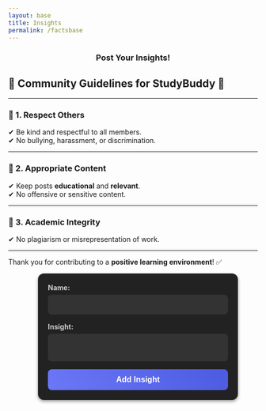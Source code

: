 ```yaml
---
layout: base
title: Insights
permalink: /factsbase
---
```


<h3 style="text-align: center;">Post Your Insights!</h3>

<style>
/* General Styling for Posting Layout */
main {
    display: flex;
    flex-wrap: wrap; /* Allow wrapping for smaller screens */
    gap: 20px;
    justify-content: center; /* Center content horizontally */
    align-items: flex-start; /* Align items at the top */
}

form {
    background: #222; /* Dark gray card */
    padding: 20px;
    border-radius: 12px;
    box-shadow: 0px 3px 6px rgba(0, 0, 0, 0.4);
    width: 100%;
    max-width: 500px;
    flex: 1; /* Allow the form to grow/shrink within the layout */
}

form label {
    display: block;
    font-weight: bold;
    font-size: 14px;
    color: #ccc;
    margin-bottom: 6px;
}

form textarea,
form input[type="text"] {
    width: 100%;
    padding: 12px;
    margin-bottom: 16px;
    border: none;
    border-radius: 8px;
    background: #333;
    color: #fff;
    font-size: 14px;
    resize: none;
    transition: border 0.3s ease;
}

form textarea:focus,
form input[type="text"]:focus {
    border: 2px solid #6b78f7;
    outline: none;
}

form button {
    width: 100%;
    background: linear-gradient(45deg, #6b78f7, #4c5ae1);
    border: none;
    padding: 12px;
    border-radius: 8px;
    color: #fff;
    font-weight: bold;
    font-size: 16px;
    cursor: pointer;
    transition: background 0.3s ease;
}

form button:hover {
    background: linear-gradient(45deg, #4c5ae1, #5e63b8);
}

/* Styling for the Facts Cards */
#facts-container {
    display: flex;
    flex-wrap: wrap;
    gap: 20px;
    justify-content: center;
}

.fact-card {
    background: #222;
    padding: 16px;
    border-radius: 12px;
    box-shadow: 0px 3px 6px rgba(0, 0, 0, 0.4);
    max-width: 400px;
    width: 100%;
}

.fact-card h4 {
    color: #fff;
    margin-bottom: 8px;
}

.fact-card p {
    color: #ddd;
    margin-bottom: 12px;
}

.fact-card .actions {
    display: flex;
    justify-content: space-between;
}

.fact-card button {
    background: #6b78f7;
    color: #fff;
    border: none;
    padding: 6px 12px;
    border-radius: 6px;
    cursor: pointer;
    transition: background 0.3s ease;
}

.fact-card button:hover {
    background: #4c5ae1;
}

/* Responsive Design */
@media (max-width: 768px) {
    main {
        flex-direction: column; /* Stack form and cards vertically */
    }

    form {
        width: 100%;
    }
}
</style>

## 🌟 Community Guidelines for StudyBuddy 🌟



---

### 🔹 1. Respect Others
✔ Be kind and respectful to all members.  
✔ No bullying, harassment, or discrimination.  

---

### 🔹 2. Appropriate Content
✔ Keep posts **educational** and **relevant**.  
✔ No offensive or sensitive content.  

---

### 🔹 3. Academic Integrity
✔ No plagiarism or misrepresentation of work.  

---

Thank you for contributing to a **positive learning environment**! ✅



<main>
    <section id="fact-form">
        <form id="add-fact-form">
            <label for="name">Name:</label>
            <input type="text" id="name" name="name" required>
            <label for="fact">Insight:</label>
            <textarea id="fact" name="fact" required></textarea>
            <button type="submit">Add Insight</button>
        </form>
    </section>
    <section id="facts-container">
        <!-- Facts will be dynamically added here -->
    </section>
</main>

<script type="module">
    import { pythonURI, fetchOptions } from "{{site.baseurl}}/assets/js/api/config.js";
    async function checkAuthorization() {
        try {
            const response = await fetch(`${pythonURI}/api/id`, fetchOptions);

            if (response.status === 401) {
                window.location.href = "{{site.baseurl}}/login";
            }
        } catch (error) {
            console.error("Authorization check failed:", error);
            window.location.href = "{{site.baseurl}}/login";
        }
    }

    checkAuthorization();

   const API_URL = 'https://studybuddy.stu.nighthawkcodingsociety.com/api/userfacts';

document.addEventListener('DOMContentLoaded', init);

async function fetchFacts() {
    const response = await fetch(API_URL);
    const facts = await response.json();
    const factsContainer = document.getElementById('facts-container');
    factsContainer.innerHTML = '';
    
    facts.forEach((fact) => {
        const card = document.createElement('div');
        card.classList.add('fact-card');
        card.innerHTML = `
            <h4>${fact.name}</h4>
            <p>${fact.fact}</p>
            <div class="actions">
                <button class="like-button" data-id="${fact.id}">
                    ❤️ ${fact.likes || 0}
                </button>
                <button class="comment-toggle" data-id="${fact.id}">
                    💬 ${fact.comments ? fact.comments.length : 0}
                </button>
            </div>
            <div class="comments-section" id="comments-section-${fact.id}" style="display: none;">
                <input type="text" class="comment-input" data-id="${fact.id}" placeholder="Add a comment...">
                <button class="comment-button" data-id="${fact.id}">Post</button>
                <div class="comments-list" id="comments-${fact.id}"></div>
            </div>
        `;
        factsContainer.appendChild(card);
    });

    document.querySelectorAll('.like-button').forEach(button => {
        button.addEventListener('click', (e) => {
            likeFact(e.target.dataset.id, e.target);
        });
    });

    document.querySelectorAll('.comment-toggle').forEach(button => {
        button.addEventListener('click', (e) => {
            toggleComments(e.target.dataset.id);
        });
    });

    document.querySelectorAll('.comment-button').forEach(button => {
        button.addEventListener('click', (e) => {
            addComment(e.target.dataset.id);
        });
    });
}

async function addFact(event) {
    event.preventDefault();
    const name = document.getElementById('name').value;
    const fact = document.getElementById('fact').value;
    const response = await fetch(API_URL, {
        method: 'POST',
        headers: { 'Content-Type': 'application/json' },
        body: JSON.stringify({ name, fact, likes: 0, comments: [] })
    });
    if (response.ok) {
        alert('Fact added successfully!');
        fetchFacts();
        document.getElementById('add-fact-form').reset();
    }
}

async function likeFact(id, button) {
    const response = await fetch(`${API_URL}/${id}/like`, { method: 'POST' });
    if (response.ok) {
        const updatedFact = await response.json();
        button.textContent = `❤️ ${updatedFact.likes}`;
    }
}

async function addComment(id) {
    const input = document.querySelector(`.comment-input[data-id='${id}']`);
    const commentText = input.value;
    if (!commentText) return;
    
    const response = await fetch(`${API_URL}/${id}/comment`, {
        method: 'POST',
        headers: { 'Content-Type': 'application/json' },
        body: JSON.stringify({ comment: commentText })
    });
    
    if (response.ok) {
        input.value = '';
        displayComments(id);
    }
}

async function displayComments(id) {
    const response = await fetch(`${API_URL}/${id}/comments`);
    const comments = await response.json();
    const commentsList = document.getElementById(`comments-${id}`);
    commentsList.innerHTML = '';
    comments.forEach(comment => {
        const p = document.createElement('p');
        p.textContent = comment;
        commentsList.appendChild(p);
    });
}

function toggleComments(id) {
    const commentsSection = document.getElementById(`comments-section-${id}`);
    commentsSection.style.display = commentsSection.style.display === 'none' ? 'block' : 'none';
}

function init() {
    document.getElementById('add-fact-form').addEventListener('submit', addFact);
    fetchFacts();
}
